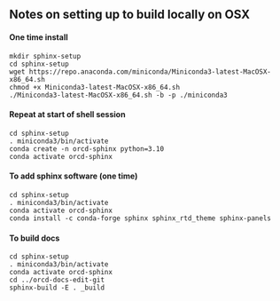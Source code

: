 ## Notes on setting up to build locally on OSX

#### One time install
```
mkdir sphinx-setup
cd sphinx-setup
wget https://repo.anaconda.com/miniconda/Miniconda3-latest-MacOSX-x86_64.sh 
chmod +x Miniconda3-latest-MacOSX-x86_64.sh
./Miniconda3-latest-MacOSX-x86_64.sh -b -p ./miniconda3
```

#### Repeat at start of shell session
```
cd sphinx-setup
. miniconda3/bin/activate
conda create -n orcd-sphinx python=3.10
conda activate orcd-sphinx
```

#### To add sphinx software (one time)
```
cd sphinx-setup
. miniconda3/bin/activate
conda activate orcd-sphinx
conda install -c conda-forge sphinx sphinx_rtd_theme sphinx-panels
```

#### To build docs
```
cd sphinx-setup
. miniconda3/bin/activate
conda activate orcd-sphinx
cd ../orcd-docs-edit-git
sphinx-build -E . _build
```


